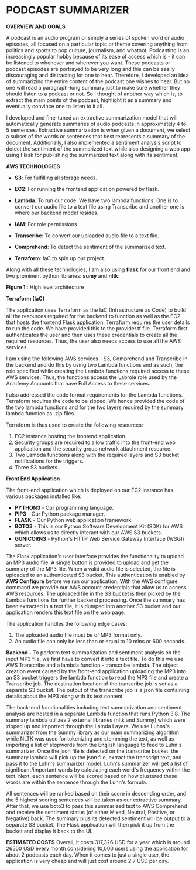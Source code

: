# **PODCAST SUMMARIZER**

**OVERVIEW AND GOALS**

A podcast is an audio program or simply a series of spoken word or audio episodes, all focused on a particular topic or theme covering anything from politics and sports to pop culture, journalism, and whatnot. Podcasting is an increasingly popular hobby because of its ease of access which is - it can be listened to whenever and wherever you want. These podcasts or podcast episodes are portrayed to be very long and this can be easily discouraging and distracting for one to hear. Therefore, I developed an idea of summarizing the entire content of the podcast one wishes to hear. But no one will read a paragraph-long summary just to make sure whether they should listen to a podcast or not. So I thought of another way which is, to extract the main points of the podcast, highlight it as a summary and eventually convince one to listen to it all.

I developed and fine-tuned an extractive summarization model that will automatically generate summaries of audio podcasts in approximately 4 to 5 sentences. Extractive summarization is when given a document, we select a subset of the words or sentences that best represents a summary of the document. Additionally, I also implemented a sentiment analysis script to detect the sentiment of the summarized text while also designing a web app using Flask for publishing the summarized text along with its sentiment.

**AWS TECHNOLOGIES**
- **S3**: For fulfilling all storage needs.

- **EC2**: For running the frontend application powered by flask.

- **Lambda**: To run our code. We have two lambda functions. One is to convert our audio file to a text file using Transcribe and another one is where our backend model resides.

- **IAM**: For role permissions.

- **Transcribe**: To convert our uploaded audio file to a text file.

- **Comprehend**: To detect the sentiment of the summarized text.

- **Terraform**: IaC to spin up our project.

Along with all these technologies, I am also using **flask** for our front end and two prominent python libraries: **sumy** and **nltk**.


**Figure 1** : High level architecture

**Terraform (IaC)**

The application uses Terraform as the IaC (Infrastructure as Code) to build all the resources required for the backend to function as well as the EC2 that hosts the frontend Flask application. Terraform requires the user details to run the code. We have provided this to the provider.tf file. Terraform first authenticates the user and then uses these credentials to create all the required resources. Thus, the user also needs access to use all the AWS services.

I am using the following AWS services - S3, Comprehend and Transcribe in the backend and do this by using two Lambda functions and as such, the role specified while creating the Lambda functions required access to these AWS services. Thus, the functions access the Labrole role used by the Academy Accounts that have Full Access to these services.

I also addressed the code format requirements for the Lambda functions. Terraform requires the code to be zipped. We hence provided the code of the two lambda functions and for the two layers required by the summary lambda function as .zip files.

Terraform is thus used to create the following resources:

1. EC2 instance hosting the frontend application.
2. Security groups are required to allow traffic into the front-end web application and the security group network attachment resource.
3. Two Lambda functions along with the required layers and S3 bucket notifications for the triggers.
4. Three S3 buckets.

**Front End Application**

The front-end application which is deployed on our EC2 instance has various packages installed like:

- **PYTHON3** - Our programming language.
- **PIP3** - Our Python package manager.
- **FLASK** - Our Python web application framework.
- **BOTO3** - This is our Python Software Development Kit (SDK) for AWS which allows us to directly interact with our AWS S3 buckets.
- **GUNICORN3** - Python's HTTP Web Service Gateway Interface (WSGI) server.


The Flask application's user interface provides the functionality to upload an MP3 audio file. A single button is provided to upload and get the summary of the MP3 file. When a valid audio file is selected, the file is uploaded to an authenticated S3 bucket. This authentication is enabled by **AWS Configure** before we run our application. With the AWS configure command we provide our AWS account credentials that allow us to access AWS resources. The uploaded file in the S3 bucket is then picked by the Lambda functions for further backend processing. Once the summary has been extracted in a text file, it is dumped into another S3 bucket and our application renders this text file on the web page.

The application handles the following edge cases:

1. The uploaded audio file must be of MP3 format only.
2. An audio file can only be less than or equal to 10 mins or 600 seconds.

**Backend -** To perform text summarization and sentiment analysis on the input MP3 file, we first have to convert it into a text file. To do this we use AWS Transcribe and a lambda function - transcribe lambda. The object creation event caused by the front-end application uploading the MP3 into an S3 bucket triggers the lambda function to read the MP3 file and create a Transcribe job. The destination location of the transcribe job is set as a separate S3 bucket. The output of the transcribe job is a json file containing details about the MP3 along with its text content.

The back-end functionalities including text summarization and sentiment analysis are hosted in a separate Lambda function that runs Python 3.8. The summary lambda utilizes 2 external libraries (nltk and Summy) which were zipped up and imported through the Lamda Layers. We use Luhns's summarizer from the Summy library as our main summarizing algorithm while NLTK was used for tokenizing and stemming the text, as well as importing a list of stopwords from the English language to feed to Luhn's summarizer. Once the json file is detected on the transcribe bucket, the summary lambda will pick up the json file, extract the transcript text, and pass it to the Luhn's summarizer model. Luhn's summarizer will get a list of significant/important words by calculating each word's frequency within the text. Next, each sentence will be scored based on how clustered these words are within the sentence through the Luhn's formula.

All sentences will be ranked based on their score in descending order, and the 5 highest scoring sentences will be taken as our extractive summary. After that, we use boto3 to pass this summarized text to AWS Comprehend and receive the sentiment status (of either Mixed, Neutral, Positive, or Negative) back. The summary plus its detected sentiment will be output to a separate S3 bucket. The Flask application will then pick it up from the bucket and display it back to the UI.

**ESTIMATED COSTS**
Overall, it costs 317,326 USD for a year which is around 26500 USD every month considering 10,000 users using the application for about 2 podcasts each day. When it comes to just a single user, the application is very cheap and will just cost around 2.7 USD per day.
